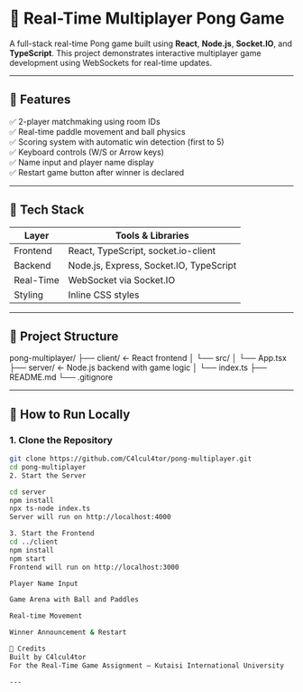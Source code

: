 # 🏓 Real-Time Multiplayer Pong Game

A full-stack real-time Pong game built using **React**, **Node.js**, **Socket.IO**, and **TypeScript**. This project demonstrates interactive multiplayer game development using WebSockets for real-time updates.


---

## 🎯 Features

✅ 2-player matchmaking using room IDs  
✅ Real-time paddle movement and ball physics  
✅ Scoring system with automatic win detection (first to 5)  
✅ Keyboard controls (W/S or Arrow keys)  
✅ Name input and player name display  
✅ Restart game button after winner is declared  

---

## 🧱 Tech Stack

| Layer     | Tools & Libraries |
|-----------|-------------------|
| Frontend  | React, TypeScript, socket.io-client |
| Backend   | Node.js, Express, Socket.IO, TypeScript |
| Real-Time | WebSocket via Socket.IO |
| Styling   | Inline CSS styles |

---

## 🧩 Project Structure

pong-multiplayer/
├── client/ ← React frontend
│ └── src/
│ └── App.tsx
├── server/ ← Node.js backend with game logic
│ └── index.ts
├── README.md
└── .gitignore


---

## 🧪 How to Run Locally

### 1. Clone the Repository

```bash
git clone https://github.com/C4lcul4tor/pong-multiplayer.git
cd pong-multiplayer
2. Start the Server

cd server
npm install
npx ts-node index.ts
Server will run on http://localhost:4000

3. Start the Frontend
cd ../client
npm install
npm start
Frontend will run on http://localhost:3000

Player Name Input

Game Arena with Ball and Paddles

Real-time Movement

Winner Announcement & Restart

🙌 Credits
Built by C4lcul4tor
For the Real-Time Game Assignment — Kutaisi International University

---

